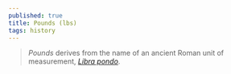 ```yaml
---
published: true
title: Pounds (lbs)
tags: history
---
```

> _Pounds_ derives from the name of an ancient Roman unit of measurement, [_Libra pondo_](https://www.rd.com/article/why-pounds-is-lbs/).
